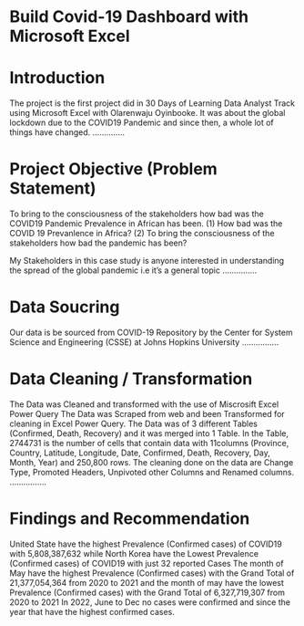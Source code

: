 # Build Covid-19 Dashboard with Microsoft Excel

# Introduction 
The project is the first project did in 30 Days of Learning Data Analyst Track using Microsoft Excel with Olarenwaju Oyinbooke. It was about the global lockdown due to the COVID19 Pandemic and since then, a whole lot of things have changed.
..............
# Project Objective (Problem Statement)
To bring to the consciousness of the stakeholders how bad was the COVID19 Pandemic Prevalence in African has been.
(1)	How bad was the COVID 19 Prevanlence in Africa?
(2)	To bring the consciousness of the stakeholders how bad the pandemic has been?

My Stakeholders in this case study is anyone interested in understanding the spread of the global pandemic i.e it’s a general topic
...............
# Data Soucring 
Our data is be sourced from COVID-19 Repository by the Center for System Science and Engineering (CSSE) at Johns Hopkins University
................
# Data Cleaning / Transformation
The Data was Cleaned and transformed with the use of Miscrosift Excel Power Query
The Data was Scraped from web and been Transformed for cleaning in Excel Power Query. The Data was of 3 different Tables (Confirmed, Death, Recovery) and it was merged into 1 Table.
In the Table, 2744731 is the number of cells that contain data with 11columns (Province, Country, Latitude, Longitude, Date, Confirmed, Death, Recovery, Day, Month, Year) and 250,800 rows.
The cleaning done on the data are Change Type, Promoted Headers, Unpivoted other Columns and Renamed columns.
................
# Findings and Recommendation
United State have the highest Prevalence (Confirmed cases) of COVID19 with 5,808,387,632 while North Korea have the Lowest Prevalence (Confirmed cases) of COVID19 with just 32 reported Cases
The month of May have the highest Prevalence (Confirmed cases) with the Grand Total of 21,377,054,364 from 2020 to 2021 and the month of may have the lowest Prevalence (Confirmed cases) with the Grand Total of 6,327,719,307 from 2020 to 2021
In 2022, June to Dec no cases were confirmed and since the year that have the highest confirmed cases.
